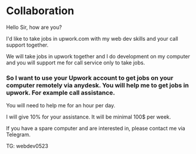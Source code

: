# Collaboration

Hello Sir, how are you?

I'd like to take jobs in upwork.com with my web dev skills and your call support together.

We will take jobs in upwork together and I do development on my computer and you will support me for call service only to take jobs.

### So I want to use your Upwork account to get jobs on your computer remotely via anydesk. You will help me to get jobs in upwork. For example call assistance.

You will need to help me for an hour per day.

I will give 10% for your assistance. It will be minimal 100$ per week.

If you have a spare computer and are interested in, please contact me via Telegram.

TG: webdev0523
